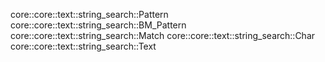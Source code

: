 core::core::text::string_search::Pattern
core::core::text::string_search::BM_Pattern
core::core::text::string_search::Match
core::core::text::string_search::Char
core::core::text::string_search::Text